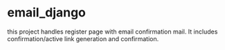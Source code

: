 # email_django
this project handles register page with email confirmation mail. It includes confirmation/active link generation and confirmation.
